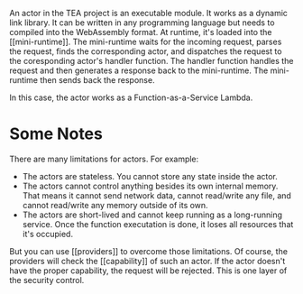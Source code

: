 An actor in the TEA project is an executable module. It works as a dynamic link library. It can be written in any programming language but needs to compiled into the WebAssembly format. At runtime, it's loaded into the [[mini-runtime]]. The mini-runtime waits for the incoming request, parses the request, finds the corresponding actor, and dispatches the request to the coresponding actor's handler function. The handler function handles the request and then generates a response back to the mini-runtime. The mini-runtime then sends back the response.

In this case, the actor works as a Function-as-a-Service Lambda.

# Some Notes
There are many limitations for actors. For example:

- The actors are stateless. You cannot store any state inside the actor. 
- The actors cannot control anything besides its own internal memory. That means it cannot send network data, cannot read/write any file, and cannot read/write any memory outside of its own.
- The actors are short-lived and cannot keep running as a long-running service. Once the function executation is done, it loses all resources that it's occupied. 

But you can use [[providers]] to overcome those limitations. Of course, the providers will check the [[capability]] of such an actor. If the actor doesn't have the proper capability, the request will be rejected. This is one layer of the security control.

